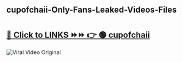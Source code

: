 
 ## cupofchaii-Only-Fans-Leaked-Videos-Files

# <h2><a href="https://mediaupload.pro?cupofchaii">🔗 Click to LINKS ⏩⏩ 👉 🟢 cupofchaii </a></h2>

<a href="https://mediaupload.pro?cupofchaii" rel="nofollow" data-target="animated-image.originalLink"><img src="https://i.ibb.co.com/xMMVF88/686577567.gif" alt="Viral Video Original" style="max-width: 100%; display: inline-block;" data-target="animated-image.originalImage"></a>